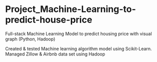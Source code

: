 
# Project_Machine-Learning-to-predict-house-price
Full-stack Machine Learning Model to predict housing price with visual graph (Python, Hadoop)

Created & tested Machine learning algorithm model using Scikit-Learn. Managed Zillow & Airbnb data set using Hadoop

